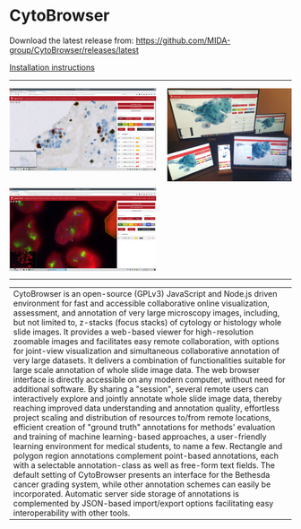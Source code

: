 # CytoBrowser
Download the latest release from: https://github.com/MIDA-group/CytoBrowser/releases/latest

[Installation instructions](https://github.com/MIDA-group/CytoBrowser/blob/master/INSTALL.md)

---

<a href="media/CytoBrowser_example_view.jpg?raw=true"><img alt="Screenshot of CytoBrowser usage" title="Example view of CytoBrowser usage" align="left" width="52%" src="media/CytoBrowser_example_view.jpg"></a>

<a href="media/CytoBrowser_example_multiuser_multidevice.jpg?raw=true"><img alt="Photo of CytoBrowser multiuser and multidevice usage" title="Example view of multiuser and multidevice usage" align="right" width="44%" src="media/CytoBrowser_example_multiuser_multidevice.jpg"></a>

<br clear="left"/>
<br clear="left"/>

<a href="media/CytoBrowser_example_region.jpg?raw=true"><img alt="Screenshot of CytoBrowser region marking" title="Marking a region in CytoBrowser" align="left" width="52%" src="media/CytoBrowser_example_region.jpg"></a>

<br clear="both"/>

---

|   |
| --- |
| CytoBrowser is an open-source (GPLv3) JavaScript and Node.js driven environment for fast and accessible collaborative online visualization, assessment, and annotation of very large microscopy images, including, but not limited to, z-stacks (focus stacks) of cytology or histology whole slide images. It provides a web-based viewer for high-resolution zoomable images and facilitates easy remote collaboration, with options for joint-view visualization and simultaneous collaborative annotation of very large datasets. It delivers a combination of functionalities suitable for large scale annotation of whole slide image data. The web browser interface is directly accessible on any modern computer, without need for additional software. By sharing a "session", several remote users can interactively explore and jointly annotate whole slide image data, thereby reaching improved data understanding and annotation quality, effortless project scaling and distribution of resources to/from remote locations, efficient creation of "ground truth" annotations for methods' evaluation and training of machine learning-based approaches, a user-friendly learning environment for medical students, to name a few. Rectangle and polygon region annotations complement point-based annotations, each with a selectable annotation-class as well as free-form text fields. The default setting of CytoBrowser presents an interface for the Bethesda cancer grading system, while other annotation schemes can easily be incorporated. Automatic server side storage of annotations is complemented by JSON-based import/export options facilitating easy interoperability with other tools. |
